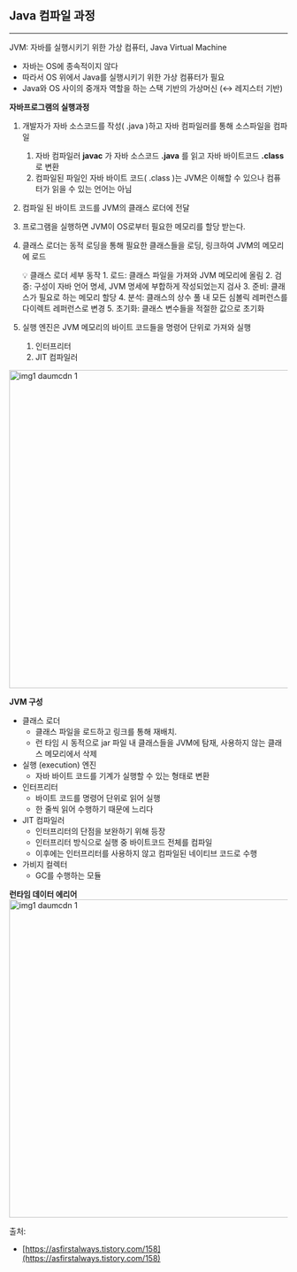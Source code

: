 ## Java 컴파일 과정

---

JVM: 자바를 실행시키기 위한 가상 컴퓨터, Java Virtual Machine

- 자바는 OS에 종속적이지 않다
- 따라서 OS 위에서 Java를 실행시키기 위한 가상 컴퓨터가 필요
- Java와 OS 사이의 중개자 역할을 하는 스택 기반의 가상머신 (↔ 레지스터 기반)

**자바프로그램의 실행과정**

1. 개발자가 자바 소스코드를 작성( .java )하고 자바 컴파일러를 통해 소스파일을 컴파일
    1. 자바 컴파일러 **javac** 가 자바 소스코드 **.java** 를 읽고 자바 바이트코드 **.class** 로 변환
    2. 컴파일된 파일인 자바 바이트 코드( .class )는 JVM은 이해할 수 있으나 컴퓨터가 읽을 수 있는 언어는 아님
2. 컴파일 된 바이트 코드를 JVM의 클래스 로더에 전달
3. 프로그램을 실행하면 JVM이 OS로부터 필요한 메모리를 할당 받는다.
4. 클래스 로더는 동적 로딩을 통해 필요한 클래스들을 로딩, 링크하여 JVM의 메모리에 로드

    <aside>
    💡 클래스 로더 세부 동작
    1. 로드: 클래스 파일을 가져와 JVM 메모리에 올림
    2. 검증: 구성이 자바 언어 명세, JVM 명세에 부합하게 작성되었는지 검사
    3. 준비: 클래스가 필요로 하는 메모리 할당
    4. 분석: 클래스의 상수 풀 내 모든 심볼릭 레퍼런스를 다이렉트 레퍼런스로 변경
    5. 초기화: 클래스 변수들을 적절한 값으로 초기화

    </aside>

5. 실행 엔진은 JVM 메모리의 바이트 코드들을 명령어 단위로 가져와 실행
    1. 인터프리터
    2. JIT 컴파일러

<img width="575" alt="img1 daumcdn 1" src="https://github.com/user-attachments/assets/b3c144b6-6904-4b5d-a451-37f36c3bcb53">

**JVM 구성**

- 클래스 로더
    - 클래스 파일을 로드하고 링크를 통해 재배치.
    - 런 타임 시 동적으로 jar 파일 내 클래스들을 JVM에 탐재, 사용하지 않는 클래스 메모리에서 삭제
- 실행 (execution) 엔진
    - 자바 바이트 코드를 기계가 실행할 수 있는 형태로 변환
- 인터프리터
    - 바이트 코드를 명령어 단위로 읽어 실행
    - 한 줄씩 읽어 수행하기 때문에 느리다
- JIT 컴파일러
    - 인터프리터의 단점을 보완하기 위해 등장
    - 인터프리터 방식으로 실행 중 바이트코드 전체를 컴파일
    - 이후에는 인터프리터를 사용하지 않고 컴파일된 네이티브 코드로 수행
- 가비지 컬렉터
    - GC를 수행하는 모듈


**런타임 데이터 에리어**
  <img width="575" alt="img1 daumcdn 1" src="https://github.com/user-attachments/assets/a4066ec8-0e80-4e74-a64c-9e3ccce81002">

출처:

- [https://asfirstalways.tistory.com/158](https://asfirstalways.tistory.com/158)